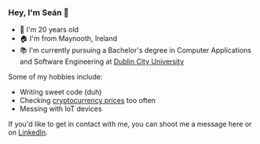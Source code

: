### Hey, I'm Seán 👋
 - 👨 I'm 20 years old
 - 🏠 I'm from Maynooth, Ireland
 - 📚 I'm currently pursuing a Bachelor's degree in Computer Applications and Software Engineering at [Dublin City University](https://www.dcu.ie/)


Some of my hobbies include:
 - Writing sweet code (duh)
 - Checking [cryptocurrency prices](https://coinmarketcap.com/) too often
 - Messing with IoT devices

If you'd like to get in contact with me, you can shoot me a message here or on [LinkedIn](https://www.linkedin.com/in/se%C3%A1n-w-487291121/).
